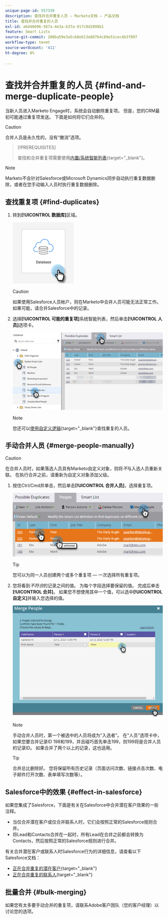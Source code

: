 ```yaml
---
unique-page-id: 557339
description: 查找并合并重复人员 — Marketo文档 — 产品文档
title: 查找并合并重复的人员
exl-id: a6d46096-587a-4e3a-b37a-917c0d2098b1
feature: Smart Lists
source-git-commit: 208ba59e3a5cb8e613e887b4c89e51cec4b3f897
workflow-type: tm+mt
source-wordcount: '411'
ht-degree: 0%

---
```


# 查找并合并重复的人员 {#find-and-merge-duplicate-people}

当新人员进入Marketo Engage时，系统会自动删除重复项。 但是，您的CRM最初可能通过重复项发送。 下面是如何将它们合并的。

>[!CAUTION]
>
>合并人员是永久性的，没有“撤消”选项。

>[!PREREQUISITES]
>
>查找和合并重复项需要使用[内置/系统智能列表](/help/marketo/product-docs/core-marketo-concepts/smart-lists-and-static-lists/using-smart-lists/use-built-in-system-smart-lists.md){target="_blank"}。

>[!NOTE]
>
>Marketo不会针对Salesforce或Microsoft Dynamics同步自动执行重复数据删除，或者在您手动输入人员时执行重复数据删除。

## 查找重复项 {#find-duplicates}

1. 转到&#x200B;**[!UICONTROL 数据库]**&#x200B;区域。

   ![](assets/find-and-merge-duplicate-people-1.png)

   >[!CAUTION]
   >
   >如果使用Salesforce人员帐户，则在Marketo中合并人员可能无法正常工作。 如果可能，请合并Salesforce中的记录。

1. 选择&#x200B;**[!UICONTROL 可能的重复项]**&#x200B;系统智能列表，然后单击&#x200B;**[!UICONTROL 人员]**&#x200B;选项卡。

   ![](assets/find-and-merge-duplicate-people-2.png)

   >[!NOTE]
   >
   >您还可以[使用自定义逻辑](/help/marketo/product-docs/core-marketo-concepts/smart-lists-and-static-lists/managing-people-in-smart-lists/find-duplicate-people-with-custom-logic.md){target="_blank"}查找重复的人员。

## 手动合并人员 {#merge-people-manually}

>[!CAUTION]
>
>在合并人员时，如果落选人员具有Marketo自定义对象，则将&#x200B;_不_&#x200B;与入选人员重新关联。 在执行合并之前，请重新为自定义对象添加父级。

1. 按住Ctrl/Cmd并单击，然后单击&#x200B;**[!UICONTROL 合并人员]**，选择重复项。

   ![](assets/find-and-merge-duplicate-people-3.png)

   >[!TIP]
   >
   >您可以为同一人员创建两个或多个重复项 — 一次选择所有重复项。

1. 您将看到&#x200B;_不符合_&#x200B;的记录之间的值。 为每个字段选择要保留的值。 完成后单击&#x200B;**[!UICONTROL 合并]**。 如果您不想使用其中一个值，可以选中&#x200B;**[!UICONTROL 自定义]**&#x200B;并输入您选择的值。

   ![](assets/find-and-merge-duplicate-people-4.png)

   >[!NOTE]
   >
   >手动合并人员时，第一个被选中的人员将成为“入选者”。 在“人员”选项卡中，如果您要合并记录ID 198和199，并且碰巧首先单击199，则199将是合并人员的记录ID。 如果合并了两个以上的记录，这也适用。

   >[!TIP]
   >
   >合并总比删除好。 您将保留所有历史记录（页面访问次数、链接点击次数、电子邮件打开次数、表单填写次数等）。

## Salesforce中的效果 {#effect-in-salesforce}

如果您集成了Salesforce，下面是有关在Salesforce中合并潜在客户效果的一些注释。

* 当仅合并潜在客户或仅合并联系人时，它们会按照正常的Salesforce规则合并。
* 将Lead和Contacts合并在一起时，所有Lead在合并之前都会转换为Contacts，然后按照正常的Salesforce规则进行合并。

有关合并潜在客户或联系人时Salesforce行为的详细信息，请查看以下Salesforce文档：

* [正在合并重复的潜在客户](https://help.salesforce.com/HTViewHelpDoc?id=leads_merge.htm&amp;language=en_US){target="_blank"}
* [正在合并重复的联系人](https://help.salesforce.com/HTViewHelpDoc?id=contacts_merge.htm&amp;language=en_US){target="_blank"}

## 批量合并 {#bulk-merging}

如果您有太多要手动合并的重复项，请联系Adobe客户团队（您的客户经理）以讨论您的选项。
